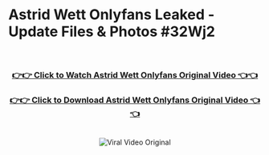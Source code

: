 # Astrid Wett Onlyfans Leaked - Update Files & Photos #32Wj2


<br>
<div align="center">
<h3><a href="https://links2leaks.com/astridwett" rel="nofollow">👉👉 Click to Watch Astrid Wett Onlyfans Original Video 👈👈</a></h3>
<h3><a href="https://links2leaks.com/astridwett" rel="nofollow">👉👉 Click to Download Astrid Wett Onlyfans Original Video 👈👈</a></h3>
<br>
<a href="https://links2leaks.com/astridwett" rel="nofollow"><img src="https://i.ibb.co/Gkj2r4b/banner.png" alt="Viral Video Original" style="max-width: 100%; display: inline-block;" data-target="animated-image.originalImage"></a>
</div>